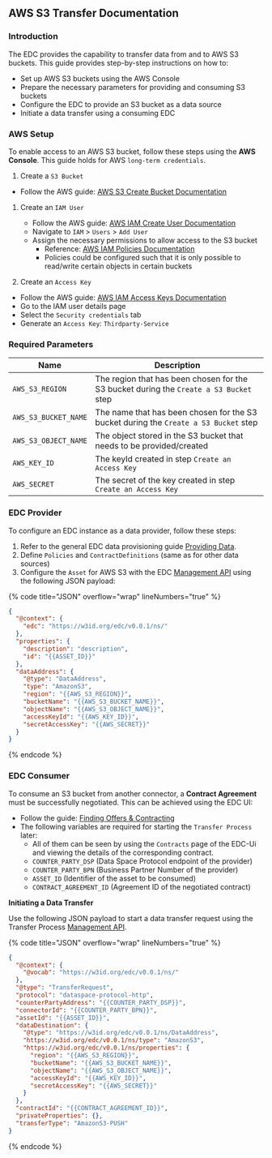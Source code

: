 ## AWS S3 Transfer Documentation

### Introduction

The EDC provides the capability to transfer data from and to AWS S3 buckets. This guide provides step-by-step instructions on how to:
- Set up AWS S3 buckets using the AWS Console
- Prepare the necessary parameters for providing and consuming S3 buckets
- Configure the EDC to provide an S3 bucket as a data source
- Initiate a data transfer using a consuming EDC

### AWS Setup

To enable access to an AWS S3 bucket, follow these steps using the **AWS Console**.
This guide holds for AWS `long-term credentials`.

1. Create a `S3 Bucket`
  - Follow the AWS guide: [AWS S3 Create Bucket Documentation](https://docs.aws.amazon.com/AmazonS3/latest/userguide/create-bucket-overview.html)

1. Create an `IAM User`
   - Follow the AWS guide: [AWS IAM Create User Documentation](https://docs.aws.amazon.com/IAM/latest/UserGuide/id_users_create.html)
   - Navigate to `IAM` > `Users` > `Add User`
   - Assign the necessary permissions to allow access to the S3 bucket
     - Reference: [AWS IAM Policies Documentation](https://docs.aws.amazon.com/IAM/latest/UserGuide/access_policies_managed-vs-inline.html)
     - Policies could be configured such that it is only possible to read/write certain objects in certain buckets

3. Create an `Access Key`
  - Follow the AWS guide: [AWS IAM Access Keys Documentation](https://docs.aws.amazon.com/IAM/latest/UserGuide/id_credentials_access-keys.html)
   - Go to the IAM user details page
   - Select the `Security credentials` tab
   - Generate an `Access Key`: `Thirdparty-Service`

### Required Parameters

| Name                 | Description                                                                            |
|----------------------|----------------------------------------------------------------------------------------|
| `AWS_S3_REGION`      | The region that has been chosen for the S3 bucket during the `Create a S3 Bucket` step |
| `AWS_S3_BUCKET_NAME` | The name that has been chosen for the S3 bucket during the `Create a S3 Bucket` step   |
| `AWS_S3_OBJECT_NAME` | The object stored in the S3 bucket that needs to be provided/created                   |
| `AWS_KEY_ID`         | The keyId created in step `Create an Access Key`                                       |
| `AWS_SECRET`         | The secret of the key created in step `Create an Access Key`                           |

### EDC Provider

To configure an EDC instance as a data provider, follow these steps:
1. Refer to the general EDC data provisioning guide [Providing Data](/frontend/providing).
2. Define `Policies` and `ContractDefinitions` (same as for other data sources)
3. Configure the `Asset` for AWS S3 with the  EDC [Management API](/backend/what-is-the-management-api) using the following JSON payload:

{% code title="JSON" overflow="wrap" lineNumbers="true" %}
```json
{
  "@context": {
    "edc": "https://w3id.org/edc/v0.0.1/ns/"
  },
  "properties": {
    "description": "description",
    "id": "{{ASSET_ID}}"
  },
  "dataAddress": {
    "@type": "DataAddress",
    "type": "AmazonS3",
    "region": "{{AWS_S3_REGION}}",
    "bucketName": "{{AWS_S3_BUCKET_NAME}}",
    "objectName": "{{AWS_S3_OBJECT_NAME}}",
    "accessKeyId": "{{AWS_KEY_ID}}",
    "secretAccessKey": "{{AWS_SECRET}}"
  }
}
```
{% endcode %}

### EDC Consumer

To consume an S3 bucket from another connector, a **Contract Agreement** must be successfully negotiated. This can be achieved using the EDC UI:
- Follow the guide: [Finding Offers & Contracting](/frontend/consuming/finding-offers)
- The following variables are required for starting the `Transfer Process` later:
    - All of them can be seen by using the `Contracts` page of the EDC-Ui and viewing the details of the corresponding contract.
    - `COUNTER_PARTY_DSP` (Data Space Protocol endpoint of the provider)
    - `COUNTER_PARTY_BPN`  (Business Partner Number of the provider)
    - `ASSET_ID` (Identifier of the asset to be consumed)
    - `CONTRACT_AGREEMENT_ID` (Agreement ID of the negotiated contract)

**Initiating a Data Transfer**

Use the following JSON payload to start a data transfer request using the Transfer Process [Management API](/backend/what-is-the-management-api).

{% code title="JSON" overflow="wrap" lineNumbers="true" %}
```json
{
  "@context": {
    "@vocab": "https://w3id.org/edc/v0.0.1/ns/"
  },
  "@type": "TransferRequest",
  "protocol": "dataspace-protocol-http",
  "counterPartyAddress": "{{COUNTER_PARTY_DSP}}",
  "connectorId": "{{COUNTER_PARTY_BPN}}",
  "assetId": "{{ASSET_ID}}",
  "dataDestination": {
    "@type": "https://w3id.org/edc/v0.0.1/ns/DataAddress",
    "https://w3id.org/edc/v0.0.1/ns/type": "AmazonS3",
    "https://w3id.org/edc/v0.0.1/ns/properties": {
      "region": "{{AWS_S3_REGION}}",
      "bucketName": "{{AWS_S3_BUCKET_NAME}}",
      "objectName": "{{AWS_S3_OBJECT_NAME}}",
      "accessKeyId": "{{AWS_KEY_ID}}",
      "secretAccessKey": "{{AWS_SECRET}}"
    }
  },
  "contractId": "{{CONTRACT_AGREEMENT_ID}}",
  "privateProperties": {},
  "transferType": "AmazonS3-PUSH"
}
```
{% endcode %}
